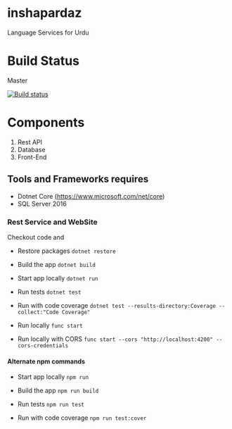 # inshapardaz
Language Services for Urdu

# Build Status

Master 

[![Build status](https://ci.appveyor.com/api/projects/status/xoq9t6wau07b6hmq/branch/master?svg=true)](https://ci.appveyor.com/project/umerfaruk/api/branch/master)

# Components

1. Rest API
2. Database
3. Front-End

## Tools and Frameworks requires
- Dotnet Core (https://www.microsoft.com/net/core)
- SQL Server 2016

### Rest Service and WebSite
Checkout code and 

- Restore packages
`dotnet restore`

- Build the app
`dotnet build`

- Start app locally
`dotnet run`

- Run tests
`dotnet test`

- Run with code coverage
`dotnet test --results-directory:Coverage --collect:"Code Coverage"`

- Run locally
`func start`

- Run locally with CORS
`func start --cors "http://localhost:4200" --cors-credentials`

#### Alternate npm commands

- Start app locally
`npm run`

- Build the app
`npm run build`

- Run tests
`npm run test`

- Run with code coverage
`npm run test:cover`

